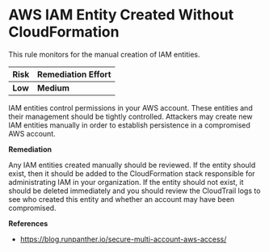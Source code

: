# AWS IAM Entity Created Without CloudFormation

This rule monitors for the manual creation of IAM entities.

| Risk    | Remediation Effort |
| :------ | :----------------- |
| **Low** | **Medium**            |

IAM entities control permissions in your AWS account. These entities and their management should be tightly controlled. Attackers may create new IAM entities manually in order to establish persistence in a compromised AWS account.

**Remediation**

Any IAM entities created manually should be reviewed. If the entity should exist, then it should be added to the CloudFormation stack responsible for administrating IAM in your organization. If the entity should not exist, it should be deleted immediately and you should review the CloudTrail logs to see who created this entity and whether an account may have been compromised.

**References**

- https://blog.runpanther.io/secure-multi-account-aws-access/
